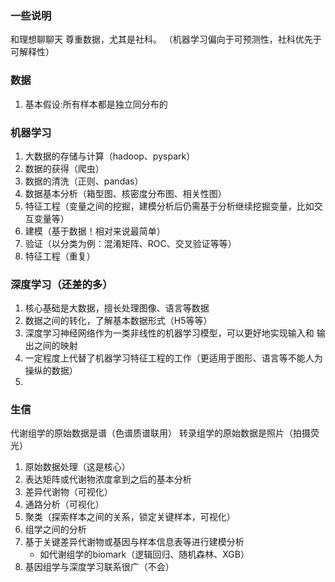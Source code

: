 ### 一些说明
和理想聊聊天
尊重数据，尤其是社科。
（机器学习偏向于可预测性，社科优先于可解释性）
### 数据
1. 基本假设:所有样本都是独立同分布的


### 机器学习
1. 大数据的存储与计算（hadoop、pyspark）
2. 数据的获得（爬虫）
3. 数据的清洗（正则、pandas）
4. 数据基本分析（箱型图、核密度分布图、相关性图）
5. 特征工程（变量之间的挖掘，建模分析后仍需基于分析继续挖掘变量，比如交互变量等）
6. 建模（基于数据！相对来说最简单）
7. 验证（以分类为例：混淆矩阵、ROC、交叉验证等等）
8. 特征工程（重复）



### 深度学习（还差的多）
1. 核心基础是大数据，擅长处理图像、语言等数据
2. 数据之间的转化，了解基本数据形式（H5等等）
3. 深度学习神经网络作为一类非线性的机器学习模型，可以更好地实现输入和
输出之间的映射
4. 一定程度上代替了机器学习特征工程的工作（更适用于图形、语言等不能人为操纵的数据）
5. 


### 生信
代谢组学的原始数据是谱（色谱质谱联用）
转录组学的原始数据是照片（拍摄荧光）
1. 原始数据处理（这是核心）
2. 表达矩阵或代谢物浓度拿到之后的基本分析
3. 差异代谢物（可视化）
4. 通路分析（可视化）
5. 聚类（探索样本之间的关系，锁定关键样本，可视化）
6. 组学之间的分析
7. 基于关键差异代谢物或基因与样本信息表等进行建模分析
   * 如代谢组学的biomark（逻辑回归、随机森林、XGB）
8. 基因组学与深度学习联系很广（不会）
